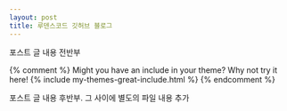 ```yaml
---
layout: post
title: 루덴스코드 깃허브 블로그 
---
```


포스트 글 내용 전반부

{% comment %}
Might you have an include in your theme? Why not try it here!
{% include my-themes-great-include.html %}
{% endcomment %}

포스트 글 내용 후반부.
그 사이에 별도의 파일 내용 추가 
